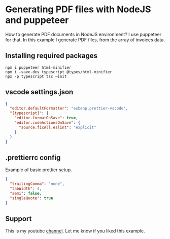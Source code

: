 # Generating PDF files with NodeJS and puppeteer

How to generate PDF documents in NodeJS environment? I use puppeteer for that. In this example I generate PDF files, from the array of invoices data.

## Installing required packages

```properties
npm i puppeteer html-minifier
npm i –save-dev typescript @types/html-minifier
npx -p typescript tsc –init
```

## vscode settings.json

```json
{
  "editor.defaultFormatter": "esbenp.prettier-vscode",
  "[typescript]": {
    "editor.formatOnSave": true,
    "editor.codeActionsOnSave": {
      "source.fixAll.eslint": "explicit"
    }
  }
}
```

## .prettierrc config

Example of basic prettier setup.

```json
{
  "trailingComma": "none",
  "tabWidth": 4,
  "semi": false,
  "singleQuote": true
}
```

## Support

This is my youtube [channel](https://www.youtube.com/channel/UCCBoahZ21JQ3wClmEeWqzUg).
Let me know if you liked this example.
